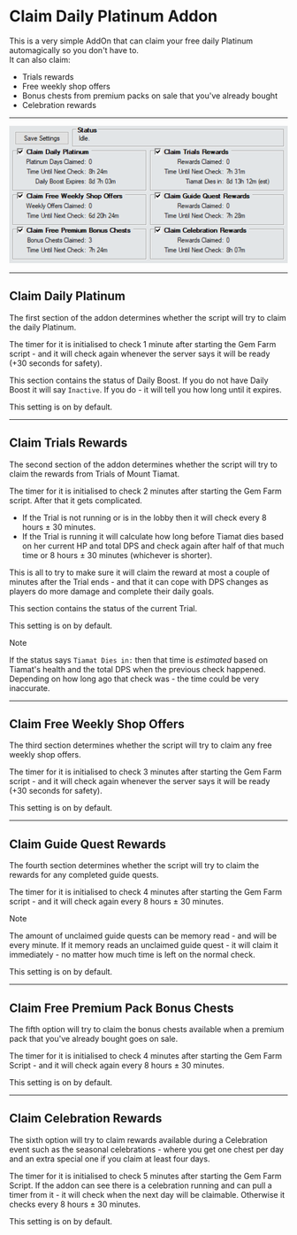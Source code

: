 # Claim Daily Platinum Addon

This is a very simple AddOn that can claim your free daily Platinum automagically so you don't have to.  
It can also claim:
- Trials rewards
- Free weekly shop offers
- Bonus chests from premium packs on sale that you've already bought
- Celebration rewards

___

![Claim Daily Platinum Fix Addon Preview Image](images/ClaimDailyPlatinumAddonPreview.png)

___

## Claim Daily Platinum

The first section of the addon determines whether the script will try to claim the daily Platinum.

The timer for it is initialised to check 1 minute after starting the Gem Farm script - and it will check again whenever the server says it will be ready (+30 seconds for safety).

This section contains the status of Daily Boost. If you do not have Daily Boost it will say `Inactive`. If you do - it will tell you how long until it expires.

This setting is on by default.

___

## Claim Trials Rewards

The second section of the addon determines whether the script will try to claim the rewards from Trials of Mount Tiamat.

The timer for it is initialised to check 2 minutes after starting the Gem Farm script. After that it gets complicated.
- If the Trial is not running or is in the lobby then it will check every 8 hours ± 30 minutes.
- If the Trial is running it will calculate how long before Tiamat dies based on her current HP and total DPS and check again after half of that much time or 8 hours ± 30 minutes (whichever is shorter).

This is all to try to make sure it will claim the reward at most a couple of minutes after the Trial ends - and that it can cope with DPS changes as players do more damage and complete their daily goals.

This section contains the status of the current Trial.

This setting is on by default.

> [!NOTE]
> If the status says `Tiamat Dies in:` then that time is *estimated* based on Tiamat's health and the total DPS when the previous check happened. Depending on how long ago that check was - the time could be very inaccurate.

___

## Claim Free Weekly Shop Offers

The third section determines whether the script will try to claim any free weekly shop offers.

The timer for it is initialised to check 3 minutes after starting the Gem Farm script - and it will check again whenever the server says it will be ready (+30 seconds for safety).

This setting is on by default.

___

## Claim Guide Quest Rewards

The fourth section determines whether the script will try to claim the rewards for any completed guide quests.

The timer for it is initialised to check 4 minutes after starting the Gem Farm script - and it will check again every 8 hours ± 30 minutes.

> [!NOTE]
> The amount of unclaimed guide quests can be memory read - and will be every minute. If it memory reads an unclaimed guide quest - it will claim it immediately - no matter how much time is left on the normal check.

This setting is on by default.

___

## Claim Free Premium Pack Bonus Chests

The fifth option will try to claim the bonus chests available when a premium pack that you've already bought goes on sale.

The timer for it is initialised to check 4 minutes after starting the Gem Farm Script - and it will check again every 8 hours ± 30 minutes.

This setting is on by default.

___

## Claim Celebration Rewards

The sixth option will try to claim rewards available during a Celebration event such as the seasonal celebrations - where you get one chest per day and an extra special one if you claim at least four days.

The timer for it is initialised to check 5 minutes after starting the Gem Farm Script. If the addon can see there is a celebration running and can pull a timer from it - it will check when the next day will be claimable. Otherwise it checks every 8 hours ± 30 minutes.

This setting is on by default.